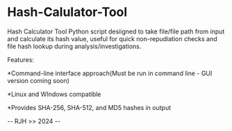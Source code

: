 # Hash-Calulator-Tool
Hash Calculator Tool  Python script desiigned to take file/file path from input and calculate its hash value, useful for quick non-repudiation checks and file hash lookup during analysis/investigations.

Features:

*Command-line interface approach(Must be run in command line - GUI version coming soon)

*Linux and WIndows compatible

*Provides SHA-256, SHA-512, and MD5 hashes in output

-- RJH >> 2024 --
